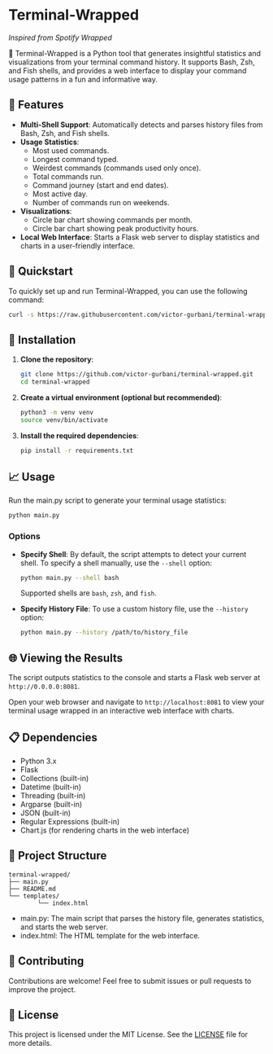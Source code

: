 # Terminal-Wrapped

*Inspired from Spotify Wrapped*

🚀 Terminal-Wrapped is a Python tool that generates insightful statistics and visualizations from your terminal command history. It supports Bash, Zsh, and Fish shells, and provides a web interface to display your command usage patterns in a fun and informative way.

## 🌟 Features

- **Multi-Shell Support**: Automatically detects and parses history files from Bash, Zsh, and Fish shells.
- **Usage Statistics**:
    - Most used commands.
    - Longest command typed.
    - Weirdest commands (commands used only once).
    - Total commands run.
    - Command journey (start and end dates).
    - Most active day.
    - Number of commands run on weekends.
- **Visualizations**:
    - Circle bar chart showing commands per month.
    - Circle bar chart showing peak productivity hours.
- **Local Web Interface**: Starts a Flask web server to display statistics and charts in a user-friendly interface.

## 🏃 Quickstart

To quickly set up and run Terminal-Wrapped, you can use the following command:

```bash
curl -s https://raw.githubusercontent.com/victor-gurbani/terminal-wrapped/main/quickstart.sh | bash
```

## 🚀 Installation

1. **Clone the repository**:

     ```bash
     git clone https://github.com/victor-gurbani/terminal-wrapped.git
     cd terminal-wrapped
     ```

2. **Create a virtual environment (optional but recommended)**:

     ```bash
     python3 -m venv venv
     source venv/bin/activate
     ```

3. **Install the required dependencies**:

     ```bash
     pip install -r requirements.txt
     ```

## 📈 Usage

Run the main.py script to generate your terminal usage statistics:

```bash
python main.py
```

### Options

- **Specify Shell**: By default, the script attempts to detect your current shell. To specify a shell manually, use the `--shell` option:

    ```bash
    python main.py --shell bash
    ```

    Supported shells are `bash`, `zsh`, and `fish`.

- **Specify History File**: To use a custom history file, use the `--history` option:

    ```bash
    python main.py --history /path/to/history_file
    ```

## 🌐 Viewing the Results

The script outputs statistics to the console and starts a Flask web server at `http://0.0.0.0:8081`. 

Open your web browser and navigate to `http://localhost:8081` to view your terminal usage wrapped in an interactive web interface with charts.

## 📋 Dependencies

- Python 3.x
- Flask
- Collections (built-in)
- Datetime (built-in)
- Threading (built-in)
- Argparse (built-in)
- JSON (built-in)
- Regular Expressions (built-in)
- Chart.js (for rendering charts in the web interface)

## 📁 Project Structure

```
terminal-wrapped/
├── main.py
├── README.md
└── templates/
        └── index.html
```

- main.py: The main script that parses the history file, generates statistics, and starts the web server.
- index.html: The HTML template for the web interface.

## 🤝 Contributing

Contributions are welcome! Feel free to submit issues or pull requests to improve the project.

## 📜 License

This project is licensed under the MIT License. See the [LICENSE](LICENSE) file for more details.